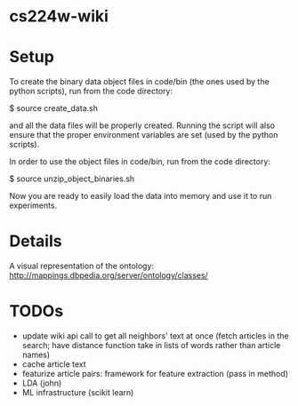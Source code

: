 cs224w-wiki
===========

# Setup

To create the binary data object files in code/bin (the ones used by the python scripts), run from the code directory:

$ source create_data.sh

and all the data files will be properly created. Running the script will also ensure that the proper environment variables are set (used by the python scripts).

In order to use the object files in code/bin, run from the code directory:

$ source unzip_object_binaries.sh

Now you are ready to easily load the data into memory and use it to run experiments.


# Details

A visual representation of the ontology:
http://mappings.dbpedia.org/server/ontology/classes/


# TODOs
- update wiki api call to get all neighbors' text at once (fetch articles in the search; have distance function take in lists of words rather than article names)
- cache article text
- featurize article pairs: framework for feature extraction (pass in method)
- LDA (john)
- ML infrastructure (scikit learn)